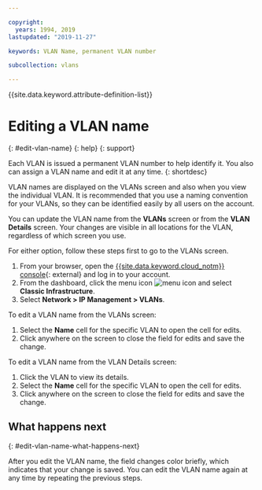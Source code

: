 ```yaml
---

copyright:
  years: 1994, 2019
lastupdated: "2019-11-27"

keywords: VLAN Name, permanent VLAN number

subcollection: vlans

---
```


{{site.data.keyword.attribute-definition-list}}

# Editing a VLAN name
{: #edit-vlan-name}
{: help}
{: support}

Each VLAN is issued a permanent VLAN number to help identify it. You also can assign a VLAN name and edit it at any time.
{: shortdesc}

VLAN names are displayed on the VLANs screen and also when you view the individual VLAN. It is recommended that you use a naming convention for your VLANs, so they can be identified easily by all users on the account.

You can update the VLAN name from the **VLANs** screen or from the **VLAN Details** screen. Your changes are visible in all locations for the VLAN, regardless of which screen you use.

For either option, follow these steps first to go to the VLANs screen.

1. From your browser, open the [{{site.data.keyword.cloud_notm}} console](https://{DomainName}/){: external} and log in to your account.
1. From the dashboard, click the menu icon ![menu icon](../icons/icon_hamburger.svg) and select **Classic Infrastructure**.
1. Select **Network > IP Management > VLANs**.

To edit a VLAN name from the VLANs screen:

1. Select the **Name** cell for the specific VLAN to open the cell for edits.
1. Click anywhere on the screen to close the field for edits and save the change.

To edit a VLAN name from the VLAN Details screen:

1. Click the VLAN to view its details.
1. Select the **Name** cell for the specific VLAN to open the cell for edits.
1. Click anywhere on the screen to close the field for edits and save the change.

## What happens next
{: #edit-vlan-name-what-happens-next}

After you edit the VLAN name, the field changes color briefly, which indicates that your change is saved. You can edit the VLAN name again at any time by repeating the previous steps.
